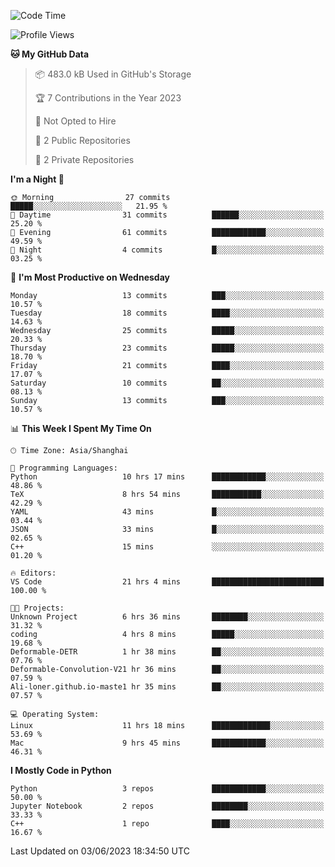 <!--START_SECTION:waka-->
![Code Time](http://img.shields.io/badge/Code%20Time-147%20hrs%2032%20mins-blue)

![Profile Views](http://img.shields.io/badge/Profile%20Views-0-blue)

**🐱 My GitHub Data** 

> 📦 483.0 kB Used in GitHub's Storage 
 > 
> 🏆 7 Contributions in the Year 2023
 > 
> 🚫 Not Opted to Hire
 > 
> 📜 2 Public Repositories 
 > 
> 🔑 2 Private Repositories 
 > 
**I'm a Night 🦉** 

```text
🌞 Morning                27 commits          █████░░░░░░░░░░░░░░░░░░░░   21.95 % 
🌆 Daytime                31 commits          ██████░░░░░░░░░░░░░░░░░░░   25.20 % 
🌃 Evening                61 commits          ████████████░░░░░░░░░░░░░   49.59 % 
🌙 Night                  4 commits           █░░░░░░░░░░░░░░░░░░░░░░░░   03.25 % 
```
📅 **I'm Most Productive on Wednesday** 

```text
Monday                   13 commits          ███░░░░░░░░░░░░░░░░░░░░░░   10.57 % 
Tuesday                  18 commits          ████░░░░░░░░░░░░░░░░░░░░░   14.63 % 
Wednesday                25 commits          █████░░░░░░░░░░░░░░░░░░░░   20.33 % 
Thursday                 23 commits          █████░░░░░░░░░░░░░░░░░░░░   18.70 % 
Friday                   21 commits          ████░░░░░░░░░░░░░░░░░░░░░   17.07 % 
Saturday                 10 commits          ██░░░░░░░░░░░░░░░░░░░░░░░   08.13 % 
Sunday                   13 commits          ███░░░░░░░░░░░░░░░░░░░░░░   10.57 % 
```


📊 **This Week I Spent My Time On** 

```text
🕑︎ Time Zone: Asia/Shanghai

💬 Programming Languages: 
Python                   10 hrs 17 mins      ████████████░░░░░░░░░░░░░   48.86 % 
TeX                      8 hrs 54 mins       ███████████░░░░░░░░░░░░░░   42.29 % 
YAML                     43 mins             █░░░░░░░░░░░░░░░░░░░░░░░░   03.44 % 
JSON                     33 mins             █░░░░░░░░░░░░░░░░░░░░░░░░   02.65 % 
C++                      15 mins             ░░░░░░░░░░░░░░░░░░░░░░░░░   01.20 % 

🔥 Editors: 
VS Code                  21 hrs 4 mins       █████████████████████████   100.00 % 

🐱‍💻 Projects: 
Unknown Project          6 hrs 36 mins       ████████░░░░░░░░░░░░░░░░░   31.32 % 
coding                   4 hrs 8 mins        █████░░░░░░░░░░░░░░░░░░░░   19.68 % 
Deformable-DETR          1 hr 38 mins        ██░░░░░░░░░░░░░░░░░░░░░░░   07.76 % 
Deformable-Convolution-V21 hr 36 mins        ██░░░░░░░░░░░░░░░░░░░░░░░   07.59 % 
Ali-loner.github.io-maste1 hr 35 mins        ██░░░░░░░░░░░░░░░░░░░░░░░   07.57 % 

💻 Operating System: 
Linux                    11 hrs 18 mins      █████████████░░░░░░░░░░░░   53.69 % 
Mac                      9 hrs 45 mins       ████████████░░░░░░░░░░░░░   46.31 % 
```

**I Mostly Code in Python** 

```text
Python                   3 repos             ████████████░░░░░░░░░░░░░   50.00 % 
Jupyter Notebook         2 repos             ████████░░░░░░░░░░░░░░░░░   33.33 % 
C++                      1 repo              ████░░░░░░░░░░░░░░░░░░░░░   16.67 % 
```




 Last Updated on 03/06/2023 18:34:50 UTC
<!--END_SECTION:waka-->
